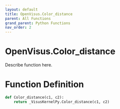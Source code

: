 ```yaml
---
layout: default
title: OpenVisus.Color_distance
parent: All Functions
grand_parent: Python Functions
nav_order: 2
---
```


# OpenVisus.Color_distance

Describe function here.

# Function Definition

```python
def Color_distance(c1, c2):
    return _VisusKernelPy.Color_distance(c1, c2)
```